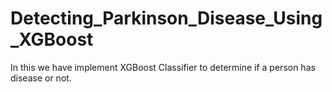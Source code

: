 # Detecting_Parkinson_Disease_Using_XGBoost
In this we have implement XGBoost Classifier to determine if a person has disease or not. 

